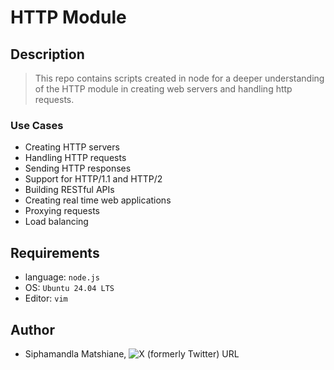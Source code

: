 # HTTP Module

## Description
> This repo contains scripts created in node for a deeper understanding of the HTTP module in creating web servers and handling http requests.

### Use Cases
- Creating HTTP servers
- Handling HTTP requests
- Sending HTTP responses
- Support for HTTP/1.1 and HTTP/2
- Building RESTful APIs
- Creating real time web applications
- Proxying requests
- Load balancing

## Requirements
- language: `node.js`
- OS: `Ubuntu 24.04 LTS`
- Editor: `vim`

## Author
- Siphamandla Matshiane, ![X (formerly Twitter) URL](https://img.shields.io/twitter/url?url=https%3A%2F%2Fx.com%2FSiphamandl76892)
